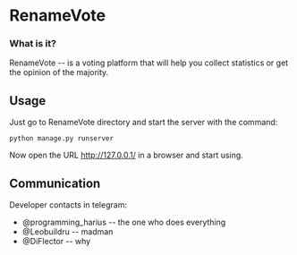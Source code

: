 # RenameVote

### What is it? <br>

RenameVote -- is a voting platform that will help you collect statistics or get the opinion of the majority.
  
## Usage

Just go to RenameVote directory and start the server with the command:

```
python manage.py runserver
```

Now open the URL http://127.0.0.1/ in a browser and start using.

## Communication

Developer  contacts in telegram:

 - @programming_harius -- the one who does everything
 - @Leobuildru -- madman
 - @DiFlector -- why
  
